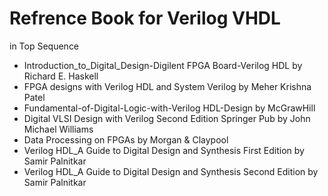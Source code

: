 # Refrence Book for Verilog VHDL

in Top Sequence
* Introduction_to_Digital_Design-Digilent FPGA Board-Verilog HDL by Richard E. Haskell
* FPGA designs with Verilog HDL and System Verilog by Meher Krishna Patel
* Fundamental-of-Digital-Logic-with-Verilog HDL-Design by McGrawHill
* Digital VLSI Design with Verilog Second Edition Springer Pub by John Michael Williams
* Data Processing on FPGAs by  Morgan & Claypool
* Verilog HDL_A Guide to Digital Design and Synthesis First Edition by Samir Palnitkar
* Verilog HDL_A Guide to Digital Design and Synthesis Second Edition by Samir Palnitkar
